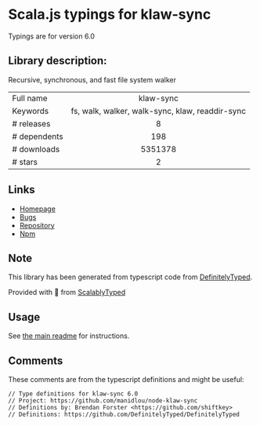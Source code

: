 
# Scala.js typings for klaw-sync

Typings are for version 6.0

## Library description:
Recursive, synchronous, and fast file system walker

|                    |                 |
| ------------------ | :-------------: |
| Full name          | klaw-sync |
| Keywords           | fs, walk, walker, walk-sync, klaw, readdir-sync |
| # releases         | 8 |
| # dependents       | 198 |
| # downloads        | 5351378 |
| # stars            | 2 |

## Links
- [Homepage](https://github.com/manidlou/node-klaw-sync#readme)
- [Bugs](https://github.com/manidlou/node-klaw-sync/issues)
- [Repository](https://github.com/manidlou/node-klaw-sync)
- [Npm](https://www.npmjs.com/package/klaw-sync)
    


## Note
This library has been generated from typescript code from [DefinitelyTyped](https://definitelytyped.org).

Provided with :purple_heart: from [ScalablyTyped](https://github.com/oyvindberg/ScalablyTyped)

## Usage
See [the main readme](../../readme.md) for instructions.

## Comments

These comments are from the typescript definitions and might be useful:
```
// Type definitions for klaw-sync 6.0
// Project: https://github.com/manidlou/node-klaw-sync
// Definitions by: Brendan Forster <https://github.com/shiftkey>
// Definitions: https://github.com/DefinitelyTyped/DefinitelyTyped

```

